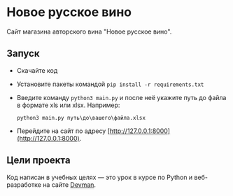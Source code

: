 # Новое русское вино

Сайт магазина авторского вина "Новое русское вино".

## Запуск

- Скачайте код
- Установите пакеты командой ```pip install -r requirements.txt```
- Введите команду ```python3 main.py``` и после неё укажите путь до файла в формате xls или xlsx. Например:

    ```python3 main.py путь\до\вашего\файла.xlsx```
- Перейдите на сайт по адресу [http://127.0.0.1:8000](http://127.0.0.1:8000).

## Цели проекта

Код написан в учебных целях — это урок в курсе по Python и веб-разработке на сайте [Devman](https://dvmn.org).
